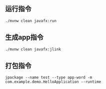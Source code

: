 ## 运行指令
```
./mvnw clean javafx:run
```

## 生成app指令
```
./mvnw clean javafx:jlink
```

## 打包指令
```
jpackage --name test --type app-word -m com.example.demo.HelloApplication --runtime
```